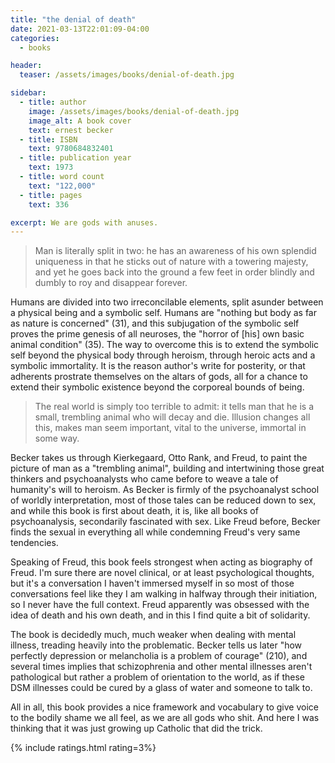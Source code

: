 ```yaml
---
title: "the denial of death"
date: 2021-03-13T22:01:09-04:00
categories:
  - books

header:
  teaser: /assets/images/books/denial-of-death.jpg

sidebar:
  - title: author
    image: /assets/images/books/denial-of-death.jpg
    image_alt: A book cover
    text: ernest becker
  - title: ISBN
    text: 9780684832401
  - title: publication year
    text: 1973
  - title: word count
    text: "122,000"
  - title: pages
    text: 336

excerpt: We are gods with anuses.
---
```

> Man is literally split in two: he has an awareness of his own splendid uniqueness in that he sticks out of nature with a towering majesty, and yet he goes back into the ground a few feet in order blindly and dumbly to roy and disappear forever.

Humans are divided into two irreconcilable elements, split asunder between a physical being and a symbolic self. Humans are "nothing but body as far as nature is concerned" (31), and this subjugation of the symbolic self proves the prime genesis of all neuroses, the "horror of [his] own basic animal condition" (35). The way to overcome this is to extend the symbolic self beyond the physical body through heroism, through heroic acts and a symbolic immortality. It is the reason author's write for posterity, or that adherents prostrate themselves on the altars of gods, all for a chance to extend their symbolic existence beyond the corporeal bounds of being.

> The real world is simply too terrible to admit: it tells man that he is a small, trembling animal who will decay and die. Illusion changes all this, makes man seem important, vital to the universe, immortal in some way.

Becker takes us through Kierkegaard, Otto Rank, and Freud, to paint the picture of man as a "trembling animal", building and intertwining those great thinkers and psychoanalysts who came before to weave a tale of humanity's will to heroism. As Becker is firmly of the psychoanalyst school of worldly interpretation, most of those tales can be reduced down to sex, and while this book is first about death, it is, like all books of psychoanalysis, secondarily fascinated with sex. Like Freud before, Becker finds the sexual in everything all while condemning Freud's very same tendencies.

Speaking of Freud, this book feels strongest when acting as biography of Freud. I'm sure there are novel clinical, or at least psychological thoughts, but it's a conversation I haven't immersed myself in so most of those conversations feel like they I am walking in halfway through their initiation, so I never have the full context. Freud apparently was obsessed with the idea of death and his own death, and in this I find quite a bit of solidarity.

The book is decidedly much, much weaker when dealing with mental illness, treading heavily into the problematic. Becker tells us later "how perfectly depression or melancholia is a problem of courage" (210), and several times implies that schizophrenia and other mental illnesses aren't pathological but rather a problem of orientation to the world, as if these DSM illnesses could be cured by a glass of water and someone to talk to.

All in all, this book provides a nice framework and vocabulary to give voice to the bodily shame we all feel, as we are all gods who shit. And here I was thinking that it was just growing up Catholic that did the trick.

{% include ratings.html rating=3%}